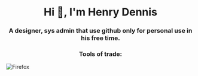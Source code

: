 <h1 align="center">Hi 👋, I'm Henry Dennis</h1>
<h3 align="center">A designer, sys admin that use github only for personal use in his free time.</h3>


<h3 align="center">Tools of trade:</h3>

![Firefox](https://img.shields.io/badge/Firefox-FF7139?style=for-the-badge&logo=Firefox-Browser&logoColor=white)
